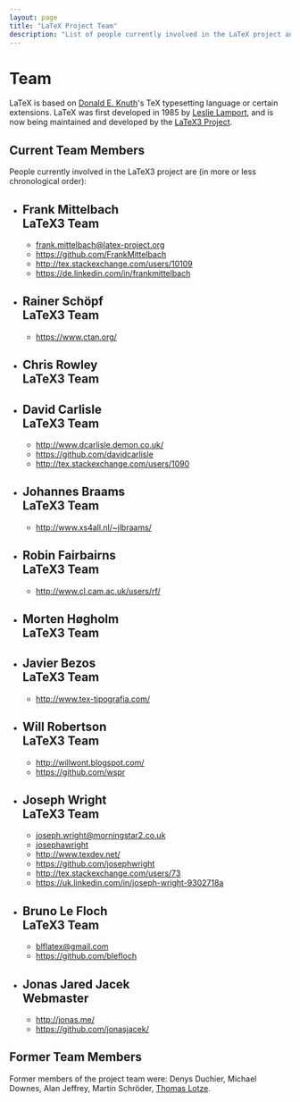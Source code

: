 ```yaml
---
layout: page
title: "LaTeX Project Team"
description: "List of people currently involved in the LaTeX project and a list of people who have been involved in the LaTeX project. The LaTeX team page."
---
```


# Team

LaTeX is based on [Donald E. Knuth](https://en.wikipedia.org/wiki/Donald_Knuth)'s TeX typesetting language or certain extensions. LaTeX was first developed in 1985 by [Leslie Lamport](https://en.wikipedia.org/wiki/Leslie_Lamport), and is now being maintained and developed by the [LaTeX3 Project]({{site.baseurl}}/latex3/). 

<div class="row">
<div class="col cell1of2">
<h2>Current Team Members</h2>

People currently involved in the LaTeX3 project are (in more or less chronological order): 

<ul class="team">
  <li id="frank-mittelbach">
    <h2>Frank Mittelbach <br><span class="role">LaTeX3 Team</span></h2>
    <ul class="team">
      <li class="fa-envelope-square"><a href="mailto:frank.mittelbach@latex-project.org">frank.mittelbach@latex-project.org</a></li>
      <li class="fa-github-square"><a href="https://github.com/FrankMittelbach">https://github.com/FrankMittelbach</a></li>
      <li class="fa-stack-exchange"><a href="http://tex.stackexchange.com/users/10109/frank-mittelbach">http://tex.stackexchange.com/users/10109</a></li>
      <li class="fa-linkedin-square"><a href="https://de.linkedin.com/in/frankmittelbach">https://de.linkedin.com/in/frankmittelbach</a></li>
    </ul>
  </li>
  <li id="rainer-schoepf">
    <h2>Rainer Schöpf <br><span class="role">LaTeX3 Team</span></h2>
    <ul class="team">
      <li class="fa-external-link-square"><a href="https://www.ctan.org/">https://www.ctan.org/</a></li>
    </ul>
  </li>
  <li id="chris-rowley">
    <h2>Chris Rowley <br><span class="role">LaTeX3 Team</span></h2>
  </li>
  <li id="david-carlisle">
    <h2>David Carlisle <br><span class="role">LaTeX3 Team</span></h2>
    <ul class="team">
      <li class="fa-external-link-square"><a href="http://www.dcarlisle.demon.co.uk/">http://www.dcarlisle.demon.co.uk/</a></li>
      <li class="fa-github-square"><a href="https://github.com/davidcarlisle">https://github.com/davidcarlisle</a></li>
      <li class="fa-stack-exchange"><a href="http://tex.stackexchange.com/users/1090/david-carlisle">http://tex.stackexchange.com/users/1090</a></li>
    </ul>
  </li>
  <li id="johannes-braams">
    <h2>Johannes Braams <br><span class="role">LaTeX3 Team</span></h2>
    <ul class="team">
      <li class="fa-external-link-square"><a href="http://www.xs4all.nl/~jlbraams/">http://www.xs4all.nl/~jlbraams/</a></li>
    </ul>
  </li>
  <li id="robin-fairbairns">
    <h2>Robin Fairbairns <br><span class="role">LaTeX3 Team</span></h2>
    <ul class="team">
      <li class="fa-external-link-square"><a href="http://www.cl.cam.ac.uk/users/rf/">http://www.cl.cam.ac.uk/users/rf/</a></li>
    </ul>
  </li>
  <li id="morten-høgholm">
    <h2>Morten Høgholm <br><span class="role">LaTeX3 Team</span></h2>
  </li>
  <li id="javier-bezos">
    <h2>Javier Bezos <br><span class="role">LaTeX3 Team</span></h2>
    <ul class="team">
      <li class="fa-external-link-square"><a href="http://www.tex-tipografia.com/">http://www.tex-tipografia.com/</a></li>
    </ul>
  </li>
  <li id="will-robertson">
    <h2>Will Robertson <br><span class="role">LaTeX3 Team</span></h2>
    <ul class="team">
      <li class="fa-external-link-square"><a href="http://willwont.blogspot.com/">http://willwont.blogspot.com/</a></li>
      <li class="fa-github-square"><a href="https://github.com/wspr">https://github.com/wspr</a></li>
    </ul>
  </li>
  <li id="joseph-wright">
    <h2>Joseph Wright <br><span class="role">LaTeX3 Team</span></h2>
    <ul class="team">
      <li class="fa-envelope-square"><a href="mailto:joseph.wright@morningstar2.co.uk">joseph.wright@morningstar2.co.uk</a></li>
      <li class="fa-skype"><a href="skype:josephawright">josephawright</a></li>
      <li class="fa-external-link-square"><a href="http://www.texdev.net/">http://www.texdev.net/</a></li>
      <li class="fa-github-square"><a href="https://github.com/josephwright">https://github.com/josephwright</a></li>
      <li class="fa-stack-exchange"><a href="http://tex.stackexchange.com/users/73/joseph-wright">http://tex.stackexchange.com/users/73</a></li>
      <li class="fa-linkedin-square"><a href="https://uk.linkedin.com/in/joseph-wright-9302718a">https://uk.linkedin.com/in/joseph-wright-9302718a</a></li>
    </ul>
  </li>
  <li id="bruno-le-floch">
    <h2>Bruno Le Floch <br><span class="role">LaTeX3 Team</span></h2>
    <ul class="team">
      <li class="fa-envelope-square"><a href="mailto:blflatex@gmail.com">blflatex@gmail.com</a></li>
      <li class="fa-github-square"><a href="https://github.com/blefloch">https://github.com/blefloch</a></li>
    </ul>
  </li>
  <li id="jonas-jacek">
    <h2>Jonas Jared Jacek <br><span class="role">Webmaster</span></h2>
    <ul class="team">
      <li class="fa-external-link-square"><a href="http://jonas.me/">http://jonas.me/</a></li>
      <li class="fa-github-square"><a href="https://github.com/jonasjacek/">https://github.com/jonasjacek/</a></li>
    </ul>
  </li>
</ul>
  </div>
  <div class="col cell1of2">
    <h2>Former Team Members</h2>
    <p>Former members of the project team were: Denys Duchier, Michael Downes, Alan Jeffrey, Martin Schröder, <a href="http://thomas-lotze.de/">Thomas Lotze</a>.</p>
  </div>
</div>
